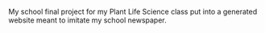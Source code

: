 My school final project for my Plant Life Science class put into a generated website meant to imitate my school newspaper. 
